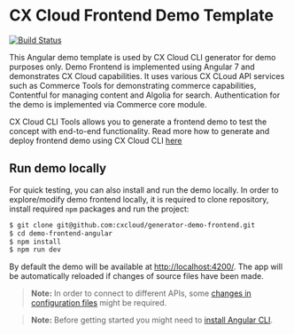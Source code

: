 # CX Cloud Frontend Demo Template

[![Build Status](https://travis-ci.org/cxcloud/demo-frontend-angular.svg?branch=master)](https://travis-ci.org/cxcloud/frontend-accelerator)

This Angular demo template is used by CX Cloud CLI generator for demo purposes only. Demo Frontend is implemented using Angular 7 and demonstrates CX Cloud capabilities. It uses various CX CLoud API services such as Commerce Tools for demonstrating commerce capabilities, Contentful for managing content and Algolia for search. Authentication for the demo is implemented via Commerce core module. 

CX Cloud CLI Tools allows you to generate a frontend demo to test the concept with end-to-end functionality. Read more how to generate and deploy frontend demo using CX Cloud CLI [here](https://docs.cxcloud.com/setting-up-a-cxcloud-project/generating-a-frontend)

## Run demo locally
For quick testing, you can also install and run the demo locally. In order to explore/modify demo frontend locally, it is required to clone repository, install required `npm` packages and run the project:

```sh
$ git clone git@github.com:cxcloud/generator-demo-frontend.git
$ cd demo-frontend-angular
$ npm install
$ npm run dev
```

By default the demo will be available at [http://localhost:4200/](http://localhost:4200/).
The app will be automatically reloaded if changes of source files have been made.

> **Note:** In order to connect to different APIs, some [changes in configuration files](https://docs.cxcloud.com/setting-up-a-cxcloud-project/generating-a-frontend#configuration) might be required.

> **Note:** Before getting started you might need to [install Angular CLI](https://github.com/angular/angular-cli/wiki).
